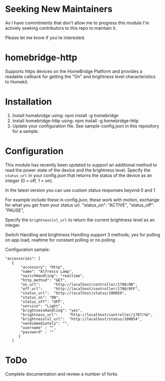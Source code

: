 # Seeking New Maintainers

As I have commitments that don't allow me to progress this module I'm actively seeking contributors to this repo to maintain it. 

Please let me know if you're interested.

# homebridge-http

Supports https devices on the HomeBridge Platform and provides a readable callback for getting the "On" and brightness level characteristics to Homekit.

# Installation

1. Install homebridge using: npm install -g homebridge
2. Install homebridge-http using: npm install -g homebridge-http
3. Update your configuration file. See sample-config.json in this repository for a sample. 

# Configuration

This module has recently been updated to support an additional method to read the power state of the device and the brightness level. Specify the `status_url` in your config.json that returns the status of the device as an integer (0 = off, 1 = on). 

In the latest version you can use custom status responses beyond 0 and 1

For example include these in config.json, these work with motion, exchange for what you get from your status url.
"status_on": "ACTIVE",
"status_off": "PAUSE",

Specify the `brightnesslvl_url` to return the current brightness level as an integer.

Switch Handling and brightness Handling support 3 methods, yes for polling on app load, realtime for constant polling or no polling

Configuration sample:

 ```
"accessories": [ 
	{
		"accessory": "Http",
		"name": "Alfresco Lamp",
		"switchHandling": "realtime",
		"http_method": "GET",
		"on_url":      "http://localhost/controller/1700/ON",
		"off_url":     "http://localhost/controller/1700/OFF",
		"status_url":  "http://localhost/status/100059",
		"status_on": "ON",
		"status_off": "OFF",
		"service": "Light",
		"brightnessHandling": "yes",
		"brightness_url":     "http://localhost/controller/1707/%b",
		"brightnesslvl_url":  "http://localhost/status/100054",
		"sendimmediately": "",
		"username" : "",
		"password" : ""					    
       } 
    ]
```

# ToDo

Complete documentation and review a number of  forks
